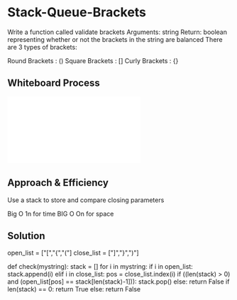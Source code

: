 # Stack-Queue-Brackets

Write a function called validate brackets
Arguments: string
Return: boolean
representing whether or not the brackets in the string are balanced
There are 3 types of brackets:

Round Brackets : ()
Square Brackets : []
Curly Brackets : {}


## Whiteboard Process
![Whiteboard Picture](Stack_queue_brackets.pdf)

## Approach & Efficiency

Use a stack to store and compare closing parameters

Big O 1n for time
BIG O On for space


## Solution


open_list = ["[","{","("]
close_list = ["]","}",")"]

def check(mystring):
    stack = []
    for i in mystring:
        if i in open_list:
            stack.append(i)
        elif i in close_list:
            pos = close_list.index(i)
            if ((len(stack) > 0) and
                (open_list[pos] == stack[len(stack)-1])):
                stack.pop()
            else:
                return False
    if len(stack) == 0:
        return True
    else:
        return False

